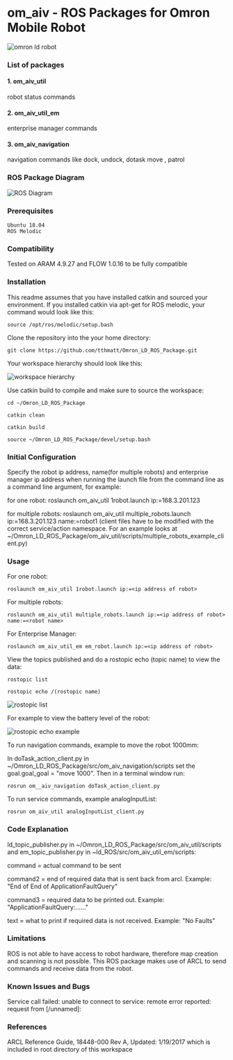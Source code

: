 # om_aiv - ROS Packages for Omron Mobile Robot
![omron ld robot](https://assets.omron.com/m/438d82ed579472a4/Portrait_M-Mobile_Robot_Product-News-jpg.jpg "omron ld robot")
### List of packages
#### 1. om_aiv_util
robot status commands 

#### 2. om_aiv_util_em
enterprise manager commands 

#### 3. om_aiv_navigation
navigation commands like dock, undock, dotask move , patrol

### ROS Package Diagram
![ROS Diagram](https://user-images.githubusercontent.com/8951670/70422919-83b8ac00-1aa7-11ea-82f9-acbde1137f7d.png)


### Prerequisites
```
Ubuntu 18.04
ROS Melodic 
```
### Compatibility

Tested on ARAM 4.9.27 and FLOW 1.0.16 to be fully compatible

### Installation

This readme assumes that you have installed catkin and sourced your environment. If you installed catkin via apt-get for ROS melodic, your command would look like this:
```
source /opt/ros/melodic/setup.bash
```
Clone the repository into the your home directory:
```
git clone https://github.com/tthmatt/Omron_LD_ROS_Package.git
```
Your workspace hierarchy should look like this:

![workspace hierarchy](https://user-images.githubusercontent.com/8951670/70413338-1d755e80-1a92-11ea-8640-88861fa8692b.png)


Use catkin build to compile and make sure to source the workspace:
```
cd ~/Omron_LD_ROS_Package

catkin clean

catkin build

source ~/Omron_LD_ROS_Package/devel/setup.bash
```
### Initial Configuration
Specify the robot ip address, name(for multiple robots) and enterprise manager ip address when running the launch file from the command line as a command line argument, for example:

for one robot: roslaunch om_aiv_util 1robot.launch ip:=168.3.201.123 

for multiple robots: roslaunch om_aiv_util multiple_robots.launch ip:=168.3.201.123 name:=robot1 
(client files have to be modified with the correct service/action namespace. For an example looks at ~/Omron_LD_ROS_Package/om_aiv_util/scripts/multiple_robots_example_client.py)

### Usage
For one robot:
```
roslaunch om_aiv_util 1robot.launch ip:=<ip address of robot>
```
For multiple robots:
```
roslaunch om_aiv_util multiple_robots.launch ip:=<ip address of robot> name:=<robot name>
```
For Enterprise Manager:
```
roslaunch om_aiv_util_em em_robot.launch ip:=<ip address of robot>
```

View the topics published and do a rostopic echo (topic name) to view the data:
```
rostopic list

rostopic echo /(rostopic name)
```
![rostopic list](https://user-images.githubusercontent.com/8951670/69392258-68f8e000-0d10-11ea-8597-a2c577feb3b5.png)

For example to view the battery level of the robot:

![rostopic echo example](https://user-images.githubusercontent.com/8951670/69392375-cdb43a80-0d10-11ea-8da4-8e39f4f72525.png)

To run navigation commands, example to move the robot 1000mm:

In doTask_action_client.py in ~/Omron_LD_ROS_Package/src/om_aiv_navigation/scripts set the goal.goal_goal = "move 1000". Then in a terminal window run:
```
rosrun om__aiv_navigation doTask_action_client.py
```
To run service commands, example analogInputList:
```
rosrun om_aiv_util analogInputList_client.py
```

### Code Explanation
ld_topic_publisher.py in ~/Omron_LD_ROS_Package/src/om_aiv_util/scripts and em_topic_publisher.py in ~ld_ROS/src/om_aiv_util_em/scripts: 

command = actual command to be sent

command2 = end of required data that is sent back from arcl. Example: "End of End of ApplicationFaultQuery"

command3 = required data to be printed out. Example: "ApplicationFaultQuery:......"

text = what to print if required data is not received. Example: "No Faults"

### Limitations
ROS is not able to have access to robot hardware, therefore map creation and scanning is not possible. This ROS package makes use of ARCL to send commands and receive data from the robot. 

### Known Issues and Bugs
Service call failed: unable to connect to service: remote error reported: request from \[/unnamed]:

### References
ARCL Reference Guide, 18448-000 Rev A, Updated: 1/19/2017 which is included in root directory of this workspace
